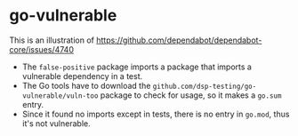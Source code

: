 # go-vulnerable

This is an illustration of https://github.com/dependabot/dependabot-core/issues/4740

- The `false-positive` package imports a package that imports a vulnerable dependency in a test. 
- The Go tools have to download the `github.com/dsp-testing/go-vulnerable/vuln-too` package to check for usage, so it makes a `go.sum` entry.
- Since it found no imports except in tests, there is no entry in `go.mod`, thus it's not vulnerable. 
